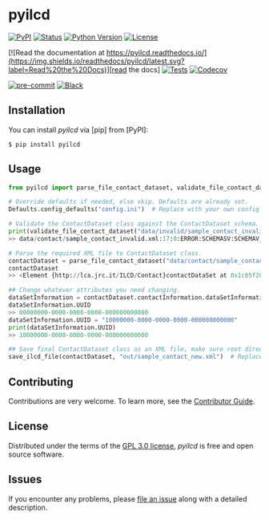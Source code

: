 # pyilcd

[![PyPI](https://img.shields.io/pypi/v/pyilcd.svg)][pypi status]
[![Status](https://img.shields.io/pypi/status/pyilcd.svg)][pypi status]
[![Python Version](https://img.shields.io/pypi/pyversions/pyilcd)][pypi status]
[![License](https://img.shields.io/pypi/l/pyilcd)][license]

[![Read the documentation at https://pyilcd.readthedocs.io/](https://img.shields.io/readthedocs/pyilcd/latest.svg?label=Read%20the%20Docs)][read the docs]
[![Tests](https://github.com/sami-m-g/pyilcd/actions/workflows/python-test.yml/badge.svg)][tests]
[![Codecov](https://codecov.io/gh/sami-m-g/pyilcd/branch/main/graph/badge.svg)][codecov]

[![pre-commit](https://img.shields.io/badge/pre--commit-enabled-brightgreen?logo=pre-commit&logoColor=white)][pre-commit]
[![Black](https://img.shields.io/badge/code%20style-black-000000.svg)][black]

[pypi status]: https://pypi.org/project/pyilcd/
[read the docs]: https://pyilcd.readthedocs.io/
[tests]: https://github.com/sami-m-g/pyilcd/actions?workflow=Tests
[codecov]: https://app.codecov.io/gh/sami-m-g/pyilcd
[pre-commit]: https://github.com/pre-commit/pre-commit
[black]: https://github.com/psf/black

## Installation

You can install _pyilcd_ via [pip] from [PyPI]:

```console
$ pip install pyilcd
```

## Usage

```python
from pyilcd import parse_file_contact_dataset, validate_file_contact_dataset, save_ilcd_file, Defaults

# Override defaults if needed, else skip. Defaults are already set.
Defaults.config_defaults("config.ini")  # Replace with your own config file

# Validate the ContactDataset class against the ContactDataset schema.
print(validate_file_contact_dataset("data/invalid/sample_contact_invalid.xml"))  # Replace with your own XML file
>> data/contact/sample_contact_invalid.xml:17:0:ERROR:SCHEMASV:SCHEMAV_CVC_DATATYPE_VALID_1_2_1: Element '{http://lca.jrc.it/ILCD/Common}class', attribute 'level': 'a' is not a valid value of the atomic type '{http://lca.jrc.it/ILCD/Common}LevelType'. data/contact/sample_contact_invalid.xml:17:0:ERROR:SCHEMASV:SCHEMAV_CVC_IDC: Element '{http://lca.jrc.it/ILCD/Common}class', attribute 'level': Warning: No precomputed value available, the value was either invalid or something strange happened.

# Parse the required XML file to ContactDataset class.
contactDataset = parse_file_contact_dataset("data/contact/sample_contact.xml")  # Replace with your own XML file
contactDataset
>> <Element {http://lca.jrc.it/ILCD/Contact}contactDataSet at 0x1c85f20c780>

## Change whatever attributes you need changing.
dataSetInformation = contactDataset.contactInformation.dataSetInformation
dataSetInformation.UUID
>> 00000000-0000-0000-0000-000000000000
dataSetInformation.UUID = "10000000-0000-0000-0000-000000000000"
print(dataSetInformation.UUID)
>> 10000000-0000-0000-0000-000000000000

## Save final ContactDataset class as an XML file, make sure root directory exists.
save_ilcd_file(contactDataset, "out/sample_contact_new.xml")  # Replace with your own path
```

## Contributing

Contributions are very welcome.
To learn more, see the [Contributor Guide][Contributor Guide].

## License

Distributed under the terms of the [GPL 3.0 license][License],
_pyilcd_ is free and open source software.

## Issues

If you encounter any problems,
please [file an issue][Issue Tracker] along with a detailed description.


<!-- github-only -->

[command-line reference]: https://pyilcd.readthedocs.io/en/latest/usage.html
[License]: https://github.com/sami-m-g/pyilcd/blob/main/LICENSE
[Contributor Guide]: https://github.com/sami-m-g/pyilcd/blob/main/CONTRIBUTING.md
[Issue Tracker]: https://github.com/sami-m-g/pyilcd/issues
